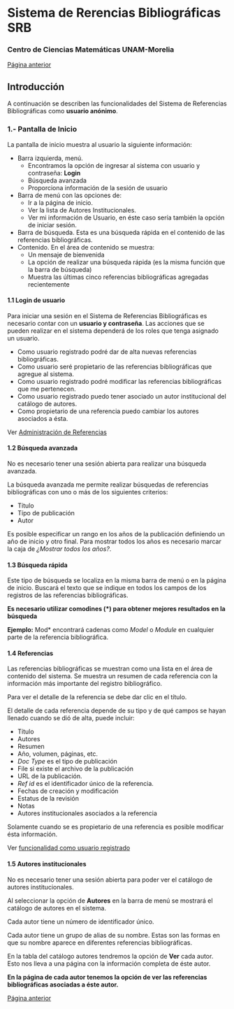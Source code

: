Sistema de Rerencias Bibliográficas SRB
=======================================

### Centro de Ciencias Matemáticas UNAM-Morelia

[Página anterior](index.md)

## Introducción

A continuación se describen las funcionalidades del Sistema de Referencias Bibliográficas como **usuario anónimo**.

### 1.- Pantalla de Inicio

La pantalla de inicio muestra al usuario la siguiente información:

* Barra izquierda, menú.
    * Encontramos la opción de ingresar al sistema con usuario y contraseña: **Login**
    * Búsqueda avanzada
    * Proporciona información de la sesión de usuario
* Barra de menú con las opciones de:
    * Ir a la página de inicio.
    * Ver la lista de Autores Institucionales.
    * Ver mi información de Usuario, en éste caso sería también la opción de iniciar sesión.
* Barra de búsqueda. Esta es una búsqueda rápida en el contenido de las referencias bibliográficas.
* Contenido. En el área de contenido se muestra:
    * Un mensaje de bienvenida
    * La opción de realizar una búsqueda rápida (es la misma función que la barra de búsqueda)
    * Muestra las últimas cinco referencias bibliográficas agregadas recientemente

#### 1.1 Login de usuario

Para iniciar una sesión en el Sistema de Referencias Bibliográficas es necesario contar con un **usuario y contraseña**.
Las acciones que se pueden realizar en el sistema dependerá de los roles que tenga asignado un usuario.

* Como usuario registrado podré dar de alta nuevas referencias bibliográficas.
* Como usuario seré propietario de las referencias bibliográficas que agregue al sistema.
* Como usuario registrado podré modificar las referencias bibliográficas que me pertenecen.
* Como usuario registrado puedo tener asociado un autor institucional del catálogo de autores.
* Como propietario de una referencia puedo cambiar los autores asociados a ésta.

Ver [Administración de Referencias](usuario_registrado.md)

#### 1.2 Búsqueda avanzada

No es necesario tener una sesión abierta para realizar una búsqueda avanzada.

La búsqueda avanzada me permite realizar búsquedas de referencias bibliográficas con uno o más de los siguientes criterios:

* Título
* Típo de publicación
* Autor

Es posible especificar un rango en los años de la publicación definiendo un año de inicio y otro final.
Para mostrar todos los años es necesario marcar la caja de *¿Mostrar todos los años?*.

#### 1.3 Búsqueda rápida

Este tipo de búsqueda se localiza en la misma barra de menú o en la página de inicio. Buscará el texto que se indique en
todos los campos de los registros de las referencias bibliográficas.

**Es necesario utilizar comodines (\*) para obtener mejores resultados en la búsqueda**

**Ejemplo:** Mod\* encontrará cadenas como *Model* o *Module* en cualquier parte de la referencia bibliográfica.

#### 1.4 Referencias

Las referencias bibliográficas se muestran como una lista en el área de contenido del sistema. Se muestra un resumen de cada referencia
con la información más importante del registro bibliográfico.

Para ver el detalle de la referencia se debe dar clic en el título.

El detalle de cada referencia depende de su tipo y de qué campos se hayan llenado cuando se dió de alta, puede incluir:

* Título
* Autores
* Resumen
* Año, volumen, páginas, etc.
* *Doc Type* es el tipo de publicación
* File si existe el archivo de la publicación
* URL de la publicación.
* *Ref id* es el identificador único de la referencia.
* Fechas de creación y modificación
* Estatus de la revisión
* Notas
* Autores institucionales asociados a la referencia

Solamente cuando se es propietario de una referencia es posible modificar ésta información.

Ver [funcionalidad como usuario registrado](usuario_registrado.md)


#### 1.5 Autores institucionales

No es necesario tener una sesión abierta para poder ver el catálogo de autores institucionales.

Al seleccionar la opción de **Autores** en la barra de menú se mostrará el catálogo de autores en el sistema.

Cada autor tiene un número de identificador único.

Cada autor tiene un grupo de alias de su nombre. Estas son las formas en que su nombre aparece en diferentes referencias
bibliográficas.

En la tabla del catálogo autores tendremos la opción de **Ver** cada autor. Esto nos lleva a una página con la información completa de éste autor.

**En la página de cada autor tenemos la opción de ver las referencias bibliográficas asociadas a éste autor.**


[Página anterior](index.md)

